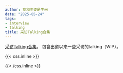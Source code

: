 ```yaml
---
author: 我和老婆是生米
date: "2025-05-24"
tags:
- interview
- talking
title: 采访Talking合集
---
```


[采访Talking合集](https://interview.charlietalking.com)。 <!--more-->包含出道以来一些采访的talking（WIP）。


{{< css.inline >}}

<style>
.canon { background: white; width: 100%; height: auto; }
</style>

{{< /css.inline >}}
